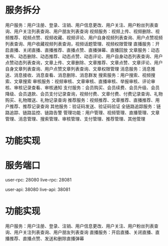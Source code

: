 # 服务拆分
用户服务：用户注册、登录、注销、用户信息更改、用户关注、用户粉丝列表查询、用户关注列表查询、用户朋友列表查询
视频服务：视频上传、视频删除、视频推荐、视频点赞、视频收藏、视频评论、用户自身视频列表查询、用户点赞视频列表查询、用户收藏视频列表查询，视频话题管理、视频权限管理
直播服务：开启直播、关闭直播、直播推荐、直播点赞、直播弹幕、直播回放
文章服务：动态发布、动态删除、动态推荐、动态点赞、动态评论、用户自身动态列表查询、用户点赞动态列表查询，文章上传、文章删除、文章推荐、文章点赞、文章评论、用户自身文章列表查询、用户点赞文章列表查询、文章权限管理
消息服务：消息推送、消息接收、消息查看、消息删除、消息群发
搜索服务：用户搜索、视频搜索、文章搜索
审核服务：视频审核、文章审核、直播审核、举报审核、评论审核、审核记录查看、审核通知
支付服务：会员购买、会员续费、会员升级、会员降级、会员退款、会员支付记录查询，视频付费、文章付费、付费记录查询、礼物购买、礼物赠送、礼物记录查询
推荐服务：视频推荐、文章推荐、直播推荐、用户推荐、推荐记录查询
其他服务：验证码发送、验证码验证
全链路追踪服务：链路追踪、链路监控、链路告警
管理功能：用户管理、视频管理、直播管理、文章管理、消息管理、搜索管理、审核管理、支付管理、推荐管理、其他管理


# 功能实现


# 服务端口
user-rpc: 28080
live-rpc: 28081

user-api: 38080
live-api: 38081

# 功能实现
用户服务：用户注册、登录、注销、用户信息更改、用户关注、用户粉丝列表查询、用户关注列表查询、用户朋友列表查询
直播服务：开启直播、关闭直播、直播推荐、直播点赞、发送和删除直播弹幕

